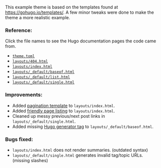 This example theme is based on the templates found at https://gohugo.io/templates/. A few minor tweaks were done to make the theme a more realistic example.

### Reference:
Click the file names to see the Hugo documentation pages the code came from.
* [`theme.toml`](https://gohugo.io/contribute/themes/#create-a-theme-toml-file)
* [`layouts/404.html`](https://gohugo.io/templates/404/#404-html)
* [`layouts/index.html`](https://gohugo.io/templates/homepage/#example-homepage-template)
* [`layouts/_default/baseof.html`](https://gohugo.io/templates/base/#define-the-base-template)
* [`layouts/_default/list.html`](https://gohugo.io/templates/lists/#add-content-and-front-matter-to-list-pages)
* [`layouts/_default/single.html`](https://gohugo.io/templates/single-page-templates/#posts-single-html)

### Improvements:
* Added [pagination template](https://gohugo.io/templates/pagination/#build-the-navigation)  to `layouts/index.html`.
* Added [friendly page listing](https://gohugo.io/content-management/summaries/#example-first-10-articles-with-summaries) to `layouts/index.html`.
* Cleaned up messy previous/next post links in `layouts/_default/single.html`.
* Added missing [Hugo generator tag](https://gohugo.io/variables/hugo/) to `layouts/_default/baseof.html`.

### Bugs fixed:
* `layouts/index.html` does not render summaries. (outdated syntax)
* `layouts/_default/single.html` generates invalid tag/topic URLs. (missing slashes)
